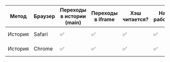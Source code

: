 | Метод   | Браузер | Переходы в истории (main) | Переходы в iframe | Хэш читается? | Назад работает? | Примечание   |
| ------- | ------- | ------------------------- | ----------------- | ------------- | --------------- | ------------ |
| История | Safari  | ✅                         | ✅                 | ✅             | ✅               | Всё работает |
| История | Chrome  | ✅                         | ✅                 | ✅             | ✅               | Всё работает |
